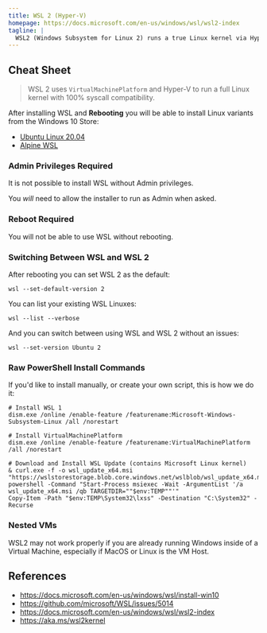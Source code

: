 ```yaml
---
title: WSL 2 (Hyper-V)
homepage: https://docs.microsoft.com/en-us/windows/wsl/wsl2-index
tagline: |
  WSL2 (Windows Subsystem for Linux 2) runs a true Linux kernel via Hyper-V emulation.
---
```


## Cheat Sheet

> WSL 2 uses `VirtualMachinePlatform` and Hyper-V to run a full Linux kernel
> with 100% syscall compatibility.

After installing WSL and **Rebooting** you will be able to install Linux
variants from the Windows 10 Store:

- [Ubuntu Linux 20.04](https://www.microsoft.com/store/apps/9n6svws3rx71)
- [Alpine WSL](https://www.microsoft.com/store/apps/9p804crf0395)

### Admin Privileges Required

It is not possible to install WSL without Admin privileges.

You _will_ need to allow the installer to run as Admin when asked.

### Reboot Required

You will not be able to use WSL without rebooting.

### Switching Between WSL and WSL 2

After rebooting you can set WSL 2 as the default:

```pwsh
wsl --set-default-version 2
```

You can list your existing WSL Linuxes:

```pwsh
wsl --list --verbose
```

And you can switch between using WSL and WSL 2 without an issues:

```pwsh
wsl --set-version Ubuntu 2
```

### Raw PowerShell Install Commands

If you'd like to install manually, or create your own script, this is how we do
it:

```pwsh
# Install WSL 1
dism.exe /online /enable-feature /featurename:Microsoft-Windows-Subsystem-Linux /all /norestart

# Install VirtualMachinePlatform
dism.exe /online /enable-feature /featurename:VirtualMachinePlatform /all /norestart

# Download and Install WSL Update (contains Microsoft Linux kernel)
& curl.exe -f -o wsl_update_x64.msi "https://wslstorestorage.blob.core.windows.net/wslblob/wsl_update_x64.msi"
powershell -Command "Start-Process msiexec -Wait -ArgumentList '/a wsl_update_x64.msi /qb TARGETDIR=""$env:TEMP""'"
Copy-Item -Path "$env:TEMP\System32\lxss" -Destination "C:\System32" -Recurse
```

### Nested VMs

WSL2 may not work properly if you are already running Windows inside of a
Virtual Machine, especially if MacOS or Linux is the VM Host.

## References

- https://docs.microsoft.com/en-us/windows/wsl/install-win10
- https://github.com/microsoft/WSL/issues/5014
- https://docs.microsoft.com/en-us/windows/wsl/wsl2-index
- https://aka.ms/wsl2kernel
